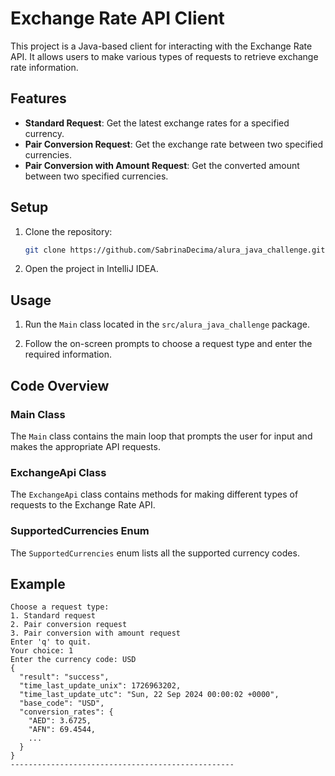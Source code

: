 # Exchange Rate API Client

This project is a Java-based client for interacting with the Exchange Rate API. It allows users to make various types of requests to retrieve exchange rate information.

## Features

- **Standard Request**: Get the latest exchange rates for a specified currency.
- **Pair Conversion Request**: Get the exchange rate between two specified currencies.
- **Pair Conversion with Amount Request**: Get the converted amount between two specified currencies.

## Setup

1. Clone the repository:
   ```sh
   git clone https://github.com/SabrinaDecima/alura_java_challenge.git
   ```
2. Open the project in IntelliJ IDEA.

## Usage

1. Run the `Main` class located in the `src/alura_java_challenge` package.

2. Follow the on-screen prompts to choose a request type and enter the required information.

## Code Overview

### Main Class

The `Main` class contains the main loop that prompts the user for input and makes the appropriate API requests.

### ExchangeApi Class

The `ExchangeApi` class contains methods for making different types of requests to the Exchange Rate API.

### SupportedCurrencies Enum

The `SupportedCurrencies` enum lists all the supported currency codes.

## Example

```plaintext
Choose a request type:
1. Standard request
2. Pair conversion request
3. Pair conversion with amount request
Enter 'q' to quit.
Your choice: 1
Enter the currency code: USD
{
  "result": "success",
  "time_last_update_unix": 1726963202,
  "time_last_update_utc": "Sun, 22 Sep 2024 00:00:02 +0000",
  "base_code": "USD",
  "conversion_rates": {
    "AED": 3.6725,
    "AFN": 69.4544,
    ...
  }
}
--------------------------------------------------
```
